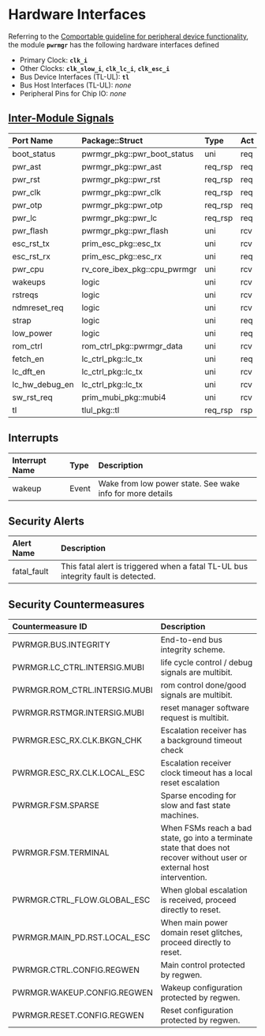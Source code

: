 # Hardware Interfaces

<!-- BEGIN CMDGEN util/regtool.py --interfaces ./hw/top_darjeeling/ip_autogen/pwrmgr/data/pwrmgr.hjson -->
Referring to the [Comportable guideline for peripheral device functionality](https://opentitan.org/book/doc/contributing/hw/comportability), the module **`pwrmgr`** has the following hardware interfaces defined
- Primary Clock: **`clk_i`**
- Other Clocks: **`clk_slow_i`**, **`clk_lc_i`**, **`clk_esc_i`**
- Bus Device Interfaces (TL-UL): **`tl`**
- Bus Host Interfaces (TL-UL): *none*
- Peripheral Pins for Chip IO: *none*

## [Inter-Module Signals](https://opentitan.org/book/doc/contributing/hw/comportability/index.html#inter-signal-handling)

| Port Name      | Package::Struct              | Type    | Act   |   Width | Description   |
|:---------------|:-----------------------------|:--------|:------|--------:|:--------------|
| boot_status    | pwrmgr_pkg::pwr_boot_status  | uni     | req   |       1 |               |
| pwr_ast        | pwrmgr_pkg::pwr_ast          | req_rsp | req   |       1 |               |
| pwr_rst        | pwrmgr_pkg::pwr_rst          | req_rsp | req   |       1 |               |
| pwr_clk        | pwrmgr_pkg::pwr_clk          | req_rsp | req   |       1 |               |
| pwr_otp        | pwrmgr_pkg::pwr_otp          | req_rsp | req   |       1 |               |
| pwr_lc         | pwrmgr_pkg::pwr_lc           | req_rsp | req   |       1 |               |
| pwr_flash      | pwrmgr_pkg::pwr_flash        | uni     | rcv   |       1 |               |
| esc_rst_tx     | prim_esc_pkg::esc_tx         | uni     | rcv   |       1 |               |
| esc_rst_rx     | prim_esc_pkg::esc_rx         | uni     | req   |       1 |               |
| pwr_cpu        | rv_core_ibex_pkg::cpu_pwrmgr | uni     | rcv   |       1 |               |
| wakeups        | logic                        | uni     | rcv   |       4 |               |
| rstreqs        | logic                        | uni     | rcv   |       2 |               |
| ndmreset_req   | logic                        | uni     | rcv   |       1 |               |
| strap          | logic                        | uni     | req   |       1 |               |
| low_power      | logic                        | uni     | req   |       1 |               |
| rom_ctrl       | rom_ctrl_pkg::pwrmgr_data    | uni     | rcv   |       3 |               |
| fetch_en       | lc_ctrl_pkg::lc_tx           | uni     | req   |       1 |               |
| lc_dft_en      | lc_ctrl_pkg::lc_tx           | uni     | rcv   |       1 |               |
| lc_hw_debug_en | lc_ctrl_pkg::lc_tx           | uni     | rcv   |       1 |               |
| sw_rst_req     | prim_mubi_pkg::mubi4         | uni     | rcv   |       1 |               |
| tl             | tlul_pkg::tl                 | req_rsp | rsp   |       1 |               |

## Interrupts

| Interrupt Name   | Type   | Description                                               |
|:-----------------|:-------|:----------------------------------------------------------|
| wakeup           | Event  | Wake from low power state. See wake info for more details |

## Security Alerts

| Alert Name   | Description                                                                       |
|:-------------|:----------------------------------------------------------------------------------|
| fatal_fault  | This fatal alert is triggered when a fatal TL-UL bus integrity fault is detected. |

## Security Countermeasures

| Countermeasure ID             | Description                                                                                                              |
|:------------------------------|:-------------------------------------------------------------------------------------------------------------------------|
| PWRMGR.BUS.INTEGRITY          | End-to-end bus integrity scheme.                                                                                         |
| PWRMGR.LC_CTRL.INTERSIG.MUBI  | life cycle control / debug signals are multibit.                                                                         |
| PWRMGR.ROM_CTRL.INTERSIG.MUBI | rom control done/good signals are multibit.                                                                              |
| PWRMGR.RSTMGR.INTERSIG.MUBI   | reset manager software request is multibit.                                                                              |
| PWRMGR.ESC_RX.CLK.BKGN_CHK    | Escalation receiver has a background timeout check                                                                       |
| PWRMGR.ESC_RX.CLK.LOCAL_ESC   | Escalation receiver clock timeout has a local reset escalation                                                           |
| PWRMGR.FSM.SPARSE             | Sparse encoding for slow and fast state machines.                                                                        |
| PWRMGR.FSM.TERMINAL           | When FSMs reach a bad state, go into a terminate state that does not recover without user or external host intervention. |
| PWRMGR.CTRL_FLOW.GLOBAL_ESC   | When global escalation is received, proceed directly to reset.                                                           |
| PWRMGR.MAIN_PD.RST.LOCAL_ESC  | When main power domain reset glitches, proceed directly to reset.                                                        |
| PWRMGR.CTRL.CONFIG.REGWEN     | Main control protected by regwen.                                                                                        |
| PWRMGR.WAKEUP.CONFIG.REGWEN   | Wakeup configuration protected by regwen.                                                                                |
| PWRMGR.RESET.CONFIG.REGWEN    | Reset configuration protected by regwen.                                                                                 |


<!-- END CMDGEN -->
